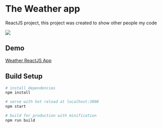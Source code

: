 # The Weather app
ReactJS project, this project was created to show other people my code

![](https://github.com/BaxaDeveloper/baxadeveloper.github.iodocs/weather-app.png)

## Demo
[Weather ReactJS App](https://baxadeveloper.github.io/weather-app/p)
## Build Setup
``` bash
# install dependencies
npm install

# serve with hot reload at localhost:3000
npm start

# build for production with minification
npm run build
```
